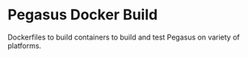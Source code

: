 Pegasus Docker Build
====================

Dockerfiles to build containers to build and test Pegasus on variety of platforms.
